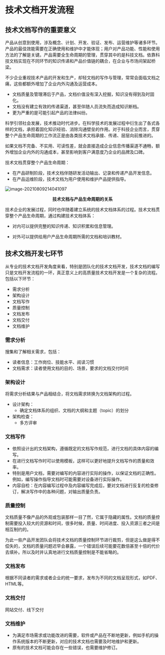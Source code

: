 # 技术文档开发流程

## 技术文档写作的重要意义

产品从创意到使用，涉及概念、计划、开发、验证、发布、运营维护等诸多环节。产品的最佳效能需要在正确使用和维护中才能体现；用户对产品功能、性能和使用方法的了解是关键。产品需要全生命周期的管理，贯穿其中的是科技文档。依靠科技文档实现在不同环节的知识传递和产品价值链的耦合，在企业与市场间架起桥梁。

不少企业重视技术产品的开发和生产，却轻文档的写作与管理，常常会面临文档之痛，这些都额外增加了企业内外沟通及运营成本。

* 文档质量及管理滞后于产品，文档价值没有深入挖掘，知识没有得到及时固化。
* 文档没有建立有效的传递渠道，甚至伴随人员流失而造成知识断档。
* 更为严重的是可能引起产品的法律纠纷。

科学引领社会发展，技术推动时代进步。在科学技术的发展过程中衍生出了各式各样的文档，承担着固化知识经验、消除沟通壁垒的作用。对于科技企业而言，贯穿整个产品生命周期的工作流正是由各类技术文档承接、传递、层层向前推进的。

如果文档不完备、不实用、可读性差，就会直接造成企业信息传播渠道不通畅，额外增加企业内外的沟通成本，甚至影响到客户满意度乃企业的品牌及口碑。

技术文档贯穿整个产品生命周期：

- 在产品研制阶段，技术文档伴随研发活动输出、记录和传递产品开发信息。
- 在产品运维阶段，技术文档为用户使用和维护产品提供指导。

![image-20210809214041097](https://i.loli.net/2021/08/09/inpXGrA9ecRVS1D.png)

<center><b>技术文档与产品生命周期的关系</b></center>



技术企业的发展过程，同时也伴随着建立系统的技术文档体系的过程。技术文档贯穿整个产品生命周期，通过构建技术文档体系：

- 对内可以提供完整的知识传递、知识积累和信息管理。

- 对外可以提供给用户产品生命周期所需的文档和培训教材。

## 技术文档开发七环节

从专业的技术文档开发角度来看，特别是团队化的技术文档开发，技术文档的编写只是文档开发流程的一环，真正意义上的高质量技术文档开发是一个复杂的流程。包括以下环节：

* 需求分析
* 架构设计
* 文档写作
* 质量控制
* 文档发布
* 文档交付
* 文档维护

### 需求分析

搜集和了解相关需求，包括：

* 读者信息：工作岗位、技能水平、阅读习惯
* 文档需求：读者使用文档的目的、场景，要求的文档交付时间

### 架构设计

将需求分析结果与产品相结合，将文档需求转换为文档架构的过程。

* 设计架构：
  * 确定文档体系的组织、文档的大纲和主题（topic）的划分
* 架构检查：
  * 多方评审

### 文档写作

* 依照设计出的文档架构，遵循既定的文档写作规范，进行文档的具体内容的编写。
* 在进行文档写作时可以使用模板，这样可以更好地提升文档写作的质量和效率。
* 特别是用户文档，需要对编写的内容进行实际的操作，以保证文档的正确性。例如，编写操作指导文档时可能需要对设备进行实际操作。
* 内容自检：在内容编写过程中及内容编写完成后，要对文档进行反复的检查修订，解决写作中的各种问题，对输出质量负责。

### 质量控制

文档质量不像产品的外观或包装那样一目了然，它属于隐藏的属性。文档的质量控制需要投入较大的资源和时间，很多时候，质量、时间进度、投入资源三者之间是相互制约的。

为此一些产品开发团队会将技术文档的质量控制环节进行裁剪，但是这么做是得不偿失的，文档的质量问题迟早会暴露，一个错误后续可能要花数倍甚至十倍的代价去填补。所以及时并认真地进行文档质量控制是不能省略的。

### 文档发布

根据不同读者的需求或者企业的统一要求，发布为不同的文档呈现形式，如PDF、HTML等。

### 文档交付

网站交付、线下交付

### 文档维护

* 为满足市场需求或功能改进的需要，软件或产品在不断地更新，例如手机的操作系统版本的不断更新，对应的技术文档也需要及时地维护和更新。
* 原有的技术文档可能会存在一些错误，也需要维护修订。


